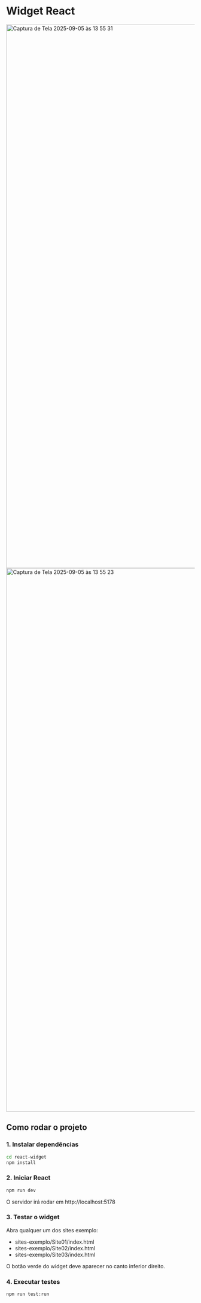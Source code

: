 # Widget React

<img width="3006" height="1452" alt="Captura de Tela 2025-09-05 às 13 55 31" src="https://github.com/user-attachments/assets/974663f8-307e-42bf-b88a-fb95f2d288b8" />


<img width="2994" height="1452" alt="Captura de Tela 2025-09-05 às 13 55 23" src="https://github.com/user-attachments/assets/852edd6e-3c8d-4764-8be0-306ddbf62316" />



## Como rodar o projeto

### 1. Instalar dependências

```bash
cd react-widget
npm install
```

### 2. Iniciar React

```bash
npm run dev
```

O servidor irá rodar em http://localhost:5178

### 3. Testar o widget

Abra qualquer um dos sites exemplo:

- sites-exemplo/Site01/index.html
- sites-exemplo/Site02/index.html
- sites-exemplo/Site03/index.html

O botão verde do widget deve aparecer no canto inferior direito.

### 4. Executar testes

```bash
npm run test:run
```
